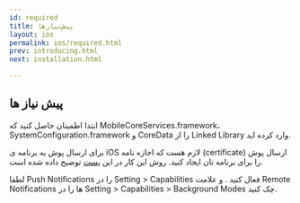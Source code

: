 ```yaml
---
id: required
title: پیش‌نیازها
layout: ios
permalink: ios/required.html
prev: introducing.html
next: installation.html

---
```


پیش نیاز ها
-------------

ابتدا اطمینان حاصل کنید که MobileCoreServices.framework، SystemConfiguration.framework و CoreData را از Linked Library   وارد کرده اید.

 برای ارسال پوش به برنامه ی iOS لازم هست که اجازه نامه (certificate) ارسال پوش را برای برنامه تان ایجاد کنید. روش این کار در این [پست](certificate.html)  توضیح داده شده است.

لطفا Push Notifications را در Setting > Capabilities فعال کنید .
و علامت Remote Notifications ها را در Setting > Capabilities > Background Modes چک کنید.
